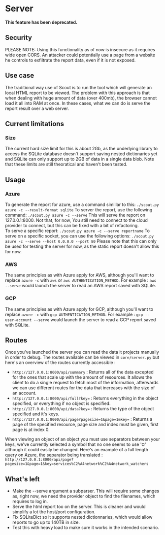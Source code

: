 # Server
**This feature has been deprecated.**
## Security
PLEASE NOTE: Using this functionality as of now is insecure as it requires wide open CORS. An attacker could potentially use a page from a website he controls to exfiltrate the report data, even if it is not exposed.
## Use case
The traditional way use of Scout is to run the tool which will generate an local HTML report to be viewed. The problem with this approach is that when dealing with huge amount of data (over 400mb), the browser cannot load it all into RAM at once. In these cases, what we can do is serve the report result over a web server. 
## Current limitations
### Size
The current hard size limit for this is about 2Gb, as the underlying library to access the SQLite database doesn't support saving nested dictionaries yet and SQLite can only support up to 2GB of data in a single data blob. Note that these limits are still theoratical and haven't been tested.
## Usage
### Azure
To generate the report for azure, use a command simillar to this:
`./scout.py azure -c --result-format sqlite`
To server the report, use the following command:
`./scout.py azure -c --serve`
This will serve the report on 127.0.0.1:8000. Not that, for now, You still need to connect to the cloud provider to connect, but this can be fixed with a bit of refactoring.   
To serve a specific report:
`./scout.py azure -c --serve reportname`
To serve on a specific socket, you can use the following options:
`./scout.py azure -c --serve --host 0.0.0.0 --port 80`
Please note that this can only be used for testing the server for now, as the static report doesn't allow this for now.
### AWS
The same principles as with Azure apply for AWS, although you'll want to replace `azure -c` with `aws` or `aws AUTHENTICATION_METHOD`. For example : `aws --serve` would launch the server to read an AWS report saved with SQLite.
### GCP
The same principles as with Azure apply for GCP, although you'll want to replace `azure -c` with `gcp AUTHENTICATION_METHOD`. For example : `gcp --user-account --serve` would launch the server to read a GCP report saved with SQLite.

## Routes
Once you've launched the server you can read the data it projects manually in order to debug. The routes available can be viewed in `core/server.py` but here's an overview of the routes currently accessible :
- `http://127.0.0.1:8000/api/summary` : Returns all of the data excepted for the ones that scale up with the amount of resources. It allows the client to do a single request to fetch most of the information, afterwards we can use different routes for the data that increases with the size of an account.
- `http://127.0.0.1:8000/api/full?key=` : Returns everything in the object specified, or everything if no object is specified.
- `http://127.0.0.1:8000/api/data?key=` : Returns the type of the object specified and it's keys.
- `http://127.0.0.1:8000/api/page?pagesize=1&page=1&key=` : Returns a page of the specified resource, page size and index must be given, first page is at index 0.

When viewing an object of an object you must use separators between your keys, we've currently selected a symbol that no one seems to use '¤' although it could easily be changed.
Here's an example of a full length query on Azure, the separator being translated : 
`http://127.0.0.1:8000/api/page?pagesize=1&page=1&key=services%C2%A4network%C2%A4network_watchers`

## What's left
- Make the --serve argument a subparser. This will require some changes as, right now, we need the provider object to find the filenames, which requires to log in.
- Serve the html report too on the server. This is cleaner and would simplify a lot the host/port configuration.
- Fix SQLiteDict so it supports nested dictionnaries, which would allow reports to go up to 140TB in size.
- Test this with heavy load to make sure it works in the intended scenario.
~~~